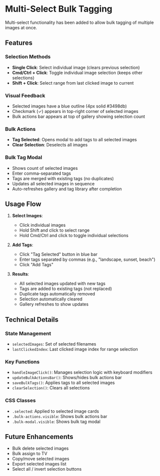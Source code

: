 # Multi-Select Bulk Tagging

Multi-select functionality has been added to allow bulk tagging of multiple images at once.

## Features

### Selection Methods
- **Single Click**: Select individual image (clears previous selection)
- **Cmd/Ctrl + Click**: Toggle individual image selection (keeps other selections)
- **Shift + Click**: Select range from last clicked image to current

### Visual Feedback
- Selected images have a blue outline (4px solid #3498db)
- Checkmark (✓) appears in top-right corner of selected images
- Bulk actions bar appears at top of gallery showing selection count

### Bulk Actions
- **Tag Selected**: Opens modal to add tags to all selected images
- **Clear Selection**: Deselects all images

### Bulk Tag Modal
- Shows count of selected images
- Enter comma-separated tags
- Tags are merged with existing tags (no duplicates)
- Updates all selected images in sequence
- Auto-refreshes gallery and tag library after completion

## Usage Flow

1. **Select Images**:
   - Click individual images
   - Hold Shift and click to select range
   - Hold Cmd/Ctrl and click to toggle individual selections

2. **Add Tags**:
   - Click "Tag Selected" button in blue bar
   - Enter tags separated by commas (e.g., "landscape, sunset, beach")
   - Click "Add Tags"

3. **Results**:
   - All selected images updated with new tags
   - Tags are added to existing tags (not replaced)
   - Duplicate tags automatically removed
   - Selection automatically cleared
   - Gallery refreshes to show updates

## Technical Details

### State Management
- `selectedImages`: Set of selected filenames
- `lastClickedIndex`: Last clicked image index for range selection

### Key Functions
- `handleImageClick()`: Manages selection logic with keyboard modifiers
- `updateBulkActionsBar()`: Shows/hides bulk actions bar
- `saveBulkTags()`: Applies tags to all selected images
- `clearSelection()`: Clears all selections

### CSS Classes
- `.selected`: Applied to selected image cards
- `.bulk-actions.visible`: Shows bulk actions bar
- `.bulk-modal.visible`: Shows bulk tag modal

## Future Enhancements
- Bulk delete selected images
- Bulk assign to TV
- Copy/move selected images
- Export selected images list
- Select all / invert selection buttons
